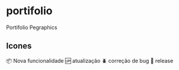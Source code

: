 # portifolio

Portifolio Pegraphics 

## Icones

:package: Nova funcionalidade
:up: atualização
:beetle: correção de bug
:checkered_flag: release